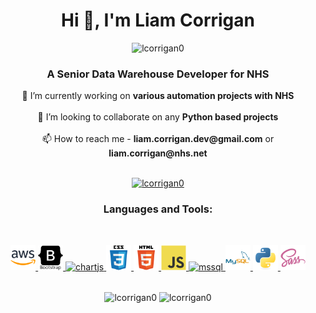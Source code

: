 <h1 align="center">Hi 👋, I'm Liam Corrigan</h1>
<p align="center"><img src="https://komarev.com/ghpvc/?username=lcorrigan0&label=Profile%20views&color=0e75b6&style=flat" alt="lcorrigan0" /> </p>
<h3 align="center">A Senior Data Warehouse Developer for NHS</h3>
<div align="center">
🔭 I’m currently working on <b>various automation projects with NHS</b><br><br>
👯 I’m looking to collaborate on any <b>Python based projects</b><br><br>
📫 How to reach me - <b>liam.corrigan.dev@gmail.com</b> or <b>liam.corrigan@nhs.net</b><br>
</div><br>


<p align="center"> <a href="https://github.com/ryo-ma/github-profile-trophy"><img src="https://github-profile-trophy.vercel.app/?username=lcorrigan0&row=2&column=3&margin-w=5&margin-h=5" alt="lcorrigan0" /></a> </p>




<h3 align="center">Languages and Tools:</h3><br>
<p align="center"> <a href="https://aws.amazon.com" target="_blank" rel="noreferrer"> <img src="https://raw.githubusercontent.com/devicons/devicon/master/icons/amazonwebservices/amazonwebservices-original-wordmark.svg" alt="aws" width="40" height="40"/> </a> <a href="https://getbootstrap.com" target="_blank" rel="noreferrer"> <img src="https://raw.githubusercontent.com/devicons/devicon/master/icons/bootstrap/bootstrap-plain-wordmark.svg" alt="bootstrap" width="40" height="40"/> </a> <a href="https://www.chartjs.org" target="_blank" rel="noreferrer"> <img src="https://www.chartjs.org/media/logo-title.svg" alt="chartjs" width="40" height="40"/> </a> <a href="https://www.w3schools.com/css/" target="_blank" rel="noreferrer"> <img src="https://raw.githubusercontent.com/devicons/devicon/master/icons/css3/css3-original-wordmark.svg" alt="css3" width="40" height="40"/> </a> <a href="https://www.w3.org/html/" target="_blank" rel="noreferrer"> <img src="https://raw.githubusercontent.com/devicons/devicon/master/icons/html5/html5-original-wordmark.svg" alt="html5" width="40" height="40"/> </a> <a href="https://developer.mozilla.org/en-US/docs/Web/JavaScript" target="_blank" rel="noreferrer"> <img src="https://raw.githubusercontent.com/devicons/devicon/master/icons/javascript/javascript-original.svg" alt="javascript" width="40" height="40"/> </a> <a href="https://www.microsoft.com/en-us/sql-server" target="_blank" rel="noreferrer"> <img src="https://www.svgrepo.com/show/303229/microsoft-sql-server-logo.svg" alt="mssql" width="40" height="40"/> </a> <a href="https://www.mysql.com/" target="_blank" rel="noreferrer"> <img src="https://raw.githubusercontent.com/devicons/devicon/master/icons/mysql/mysql-original-wordmark.svg" alt="mysql" width="40" height="40"/> </a> <a href="https://www.python.org" target="_blank" rel="noreferrer"> <img src="https://raw.githubusercontent.com/devicons/devicon/master/icons/python/python-original.svg" alt="python" width="40" height="40"/> </a> <a href="https://sass-lang.com" target="_blank" rel="noreferrer"> <img src="https://raw.githubusercontent.com/devicons/devicon/master/icons/sass/sass-original.svg" alt="sass" width="40" height="40"/> </a> </p><br>

<div align="center" >
<img align="center" src="https://github-readme-stats.vercel.app/api?username=lcorrigan0&show_icons=true&locale=en" alt="lcorrigan0" /> <img align="center" src="https://github-readme-streak-stats.herokuapp.com/?user=lcorrigan0&" alt="lcorrigan0" />
</div>
